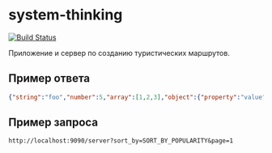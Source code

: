 # system-thinking

[![Build Status](https://travis-ci.org/DGKmaster/system-thinking.svg?branch=master)](https://travis-ci.org/DGKmaster/system-thinking)

Приложение и сервер по созданию туристических маршрутов.

## Пример ответа

```json
{"string":"foo","number":5,"array":[1,2,3],"object":{"property":"value","subobj":{"arr":["foo","ha"],"numero":1}}}
```

## Пример запроса

```url
http://localhost:9090/server?sort_by=SORT_BY_POPULARITY&page=1
```
